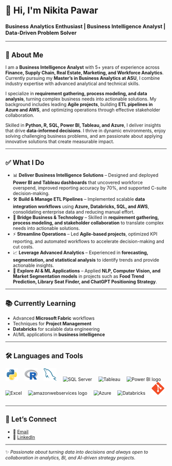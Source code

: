 # 👋 Hi, I'm Nikita Pawar  

### Business Analytics Enthusiast | Business Intelligence Analyst | Data-Driven Problem Solver

---

## 🚀 About Me  
I am a **Business Intelligence Analyst** with 5+ years of experience across **Finance, Supply Chain, Real Estate, Marketing, and Workforce Analytics**. Currently pursuing my **Master’s in Business Analytics at ASU**, I combine industry expertise with advanced analytical and technical skills.  

I specialize in **requirement gathering, process modeling, and data analysis**, turning complex business needs into actionable solutions. My background includes leading **Agile projects**, building **ETL pipelines in Azure and AWS**, and optimizing operations through effective stakeholder collaboration.  

Skilled in **Python, R, SQL, Power BI, Tableau, and Azure**, I deliver insights that drive **data-informed decisions**. I thrive in dynamic environments, enjoy solving challenging business problems, and am passionate about applying innovative solutions that create measurable impact. 

---

## ✅ What I Do  
- 📊 **Deliver Business Intelligence Solutions** – Designed and deployed **Power BI and Tableau dashboards** that uncovered workforce overspend, improved reporting accuracy by 70%, and supported C-suite decision-making.  
- 🛠 **Build & Manage ETL Pipelines** – Implemented scalable **data integration workflows** using **Azure, Databricks, SQL, and AWS**, consolidating enterprise data and reducing manual effort.  
- 🔗 **Bridge Business & Technology** – Skilled in **requirement gathering, process modeling, and stakeholder collaboration** to translate complex needs into actionable solutions.  
- ⚡ **Streamline Operations** – Led **Agile-based projects**, optimized KPI reporting, and automated workflows to accelerate decision-making and cut costs.  
- 📈 **Leverage Advanced Analytics** – Experienced in **forecasting, segmentation, and statistical analysis** to identify trends and provide actionable insights.  
- 🤖 **Explore AI & ML Applications** – Applied **NLP, Computer Vision, and Market Segmentation models** in projects such as **Food Trend Prediction, Library Seat Finder, and ChatGPT Positioning Strategy**.  


---

## 📚 Currently Learning  
- Advanced **Microsoft Fabric** workflows
- Techniques for **Project Management**  
- **Databricks** for scalable data engineering  
- AI/ML applications in **business intelligence**  

---
## 🛠️ Languages and Tools  

<p align="left">
  <img src="https://raw.githubusercontent.com/devicons/devicon/master/icons/python/python-original.svg" alt="Python" width="40" height="40"/>
  <img width="12" />
  <img src="https://raw.githubusercontent.com/devicons/devicon/master/icons/r/r-original.svg" alt="R" width="40" height="40"/>
  <img width="12" />
  <img src="https://raw.githubusercontent.com/devicons/devicon/master/icons/mysql/mysql-original.svg" alt="MySQL" width="40" height="40"/>
  <img width="12" />
  <img src="https://cdn.jsdelivr.net/gh/devicons/devicon/icons/microsoftsqlserver/microsoftsqlserver-plain.svg" alt="SQL Server" width="40" height="40"/>
  <img width="12" />
  <img src="https://cdn.worldvectorlogo.com/logos/tableau-software.svg" alt="Tableau" width="40" height="40"/>
  <img width="12" />
  <img src="https://upload.wikimedia.org/wikipedia/commons/c/cf/New_Power_BI_Logo.svg" height="40" alt="Power BI logo"/>
  <img width="12" />
  <img src="https://cdn.jsdelivr.net/gh/simple-icons/simple-icons/icons/microsoftexcel.svg" alt="Excel" width="40" height="40"/>
  <img width="12" />
  <img src="https://skillicons.dev/icons?i=aws" height="40" alt="amazonwebservices logo"/>
  <img width="12" />
  <img src="https://cdn.jsdelivr.net/gh/devicons/devicon/icons/azure/azure-original.svg" alt="Azure" width="40" height="40"/>
  <img width="12" />
  <img src="https://cdn.jsdelivr.net/gh/simple-icons/simple-icons/icons/databricks.svg" alt="Databricks" width="40" height="40"/>
  <img width="12" />
  <img src="https://raw.githubusercontent.com/devicons/devicon/master/icons/git/git-original.svg" alt="Git" width="40" height="40"/>
  <img width="12" />
</p>  

---

## 🤝 Let’s Connect  
- 📧 [Email](mailto:nikitapawar2402@gmail.com)  
- 💼 [LinkedIn](https://linkedin.com/in/nikitapawar24)  

---

✨ *Passionate about turning data into decisions and always open to collaboration in analytics, BI, and AI-driven strategy projects.*
